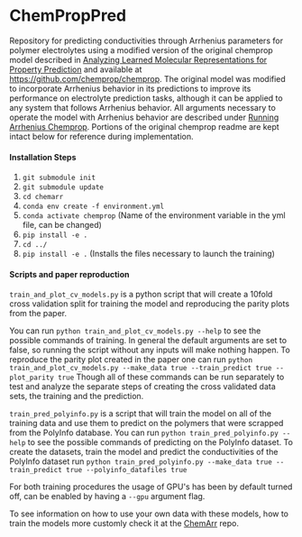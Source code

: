 # ChemPropPred

Repository for predicting conductivities through Arrhenius parameters for polymer electrolytes using a modified version of the original chemprop model described in [Analyzing Learned Molecular Representations for Property Prediction](https://pubs.acs.org/doi/abs/10.1021/acs.jcim.9b00237) and available at https://github.com/chemprop/chemprop. The original model was modified to incorporate Arrhenius behavior in its predictions to improve its performance on electrolyte prediction tasks, although it can be applied to any system that follows Arrhenius behavior. All arguments necessary to operate the model with Arrhenius behavior are described under [Running Arrhenius Chemprop](#running-arrhenius-chemprop). Portions of the original chemprop readme are kept intact below for reference during implementation.

#### Installation Steps

1. `git submodule init`
2. `git submodule update`
3. `cd chemarr`
4. `conda env create -f environment.yml`
5. `conda activate chemprop` (Name of the environment variable in the yml file, can be changed)
6. `pip install -e .`
7. `cd ../`
8. `pip install -e .` (Installs the files necessary to launch the training)

#### Scripts and paper reproduction

`train_and_plot_cv_models.py` is a python script that will create a 10fold cross validation split for training the model and reproducing the parity plots from the paper.

You can run `python train_and_plot_cv_models.py --help` to see the possible commands of training. In general the default arguments are set to false, so running the script without any inputs will make nothing happen. To reproduce the parity plot created in the paper one can run `python train_and_plot_cv_models.py --make_data true --train_predict true --plot_parity true`
Though all of these commands can be run separately to test and analyze the separate steps of creating the cross validated data sets, the training and the prediction.

`train_pred_polyinfo.py` is a script that will train the model on all of the training data and use them to predict on the polymers that were scrapped from the PolyInfo database.
You can run `python train_pred_polyinfo.py --help` to see the possible commands of predicting on the PolyInfo dataset. To create the datasets, train the model and predict the conductivities of the PolyInfo dataset run `python train_pred_polyinfo.py --make_data true --train_predict true --polyinfo_datafiles true`

For both training procedures the usage of GPU's has been by default turned off, can be enabled by having a `--gpu` argument flag.

To see information on how to use your own data with these models, how to train the models more customly check it at the [ChemArr](https://github.mit.edu/gbrad/ChemArr) repo.
